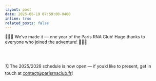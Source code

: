 ```yaml
---
layout: post
date: 2025-06-19 07:59:00-0400
inline: true
related_posts: false
---
```


🎉🎉🎉 We’ve made it — one year of the Paris RNA Club! Huge thanks to everyone who joined the adventure! 🎉🎉🎉

<br><br>

🗓️ The 2025/2026 schedule is now open — if you’d like to present, get in touch at contact@parisrnaclub.fr!

